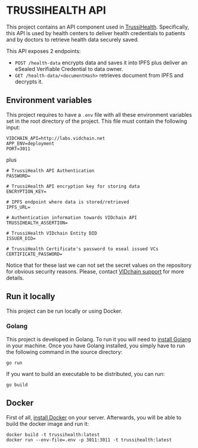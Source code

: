 # TRUSSIHEALTH API

This project contains an API component used in [TrussiHealth](https://ontochain.ngi.eu/content/trussihealth-decentralized-trustworthy-health-information-exchange-patients-self-sovereign). Specifically, this API is used by health centers to deliver health credentials to patients and by doctors to retrieve health data securely saved.

This API exposes 2 endpoints:

* `POST /health-data` encrypts data and saves it into IPFS plus deliver an eSealed Verifiable Credential to data owner.
* `GET /health-data/<documentHash>` retrieves document from IPFS and decrypts it.

## Environment variables

This project requires to have a `.env` file with all these environment variables set in the root directory of the project.
This file must contain the following input:
```
VIDCHAIN_API=http://labs.vidchain.net
APP_ENV=deployment
PORT=3011
```

plus 

```
# TrussiHealth API Authentication 
PASSWORD=

# TrussiHealth API encryption key for storing data
ENCRYPTION_KEY=

# IPFS endpoint where data is stored/retrieved
IPFS_URL=

# Authentication information towards VIDchain API
TRUSSIHEALTH_ASSERTION=

# TrussiHealth VIDchain Entity DID
ISSUER_DID=

# TrussiHealth Certificate's password to eseal issued VCs
CERTIFICATE_PASSWORD=
```

Notice that for these last we can not set the secret values on the repository for obvious security reasons. 
Please, contact [VIDchain support](mailto:support@vidchain.org) for more details.

## Run it locally

This project can be run locally or using Docker.

### Golang

This project is developed in Golang. To run it you will need to [install Golang](https://go.dev/doc/install) in your machine.
Once you have Golang installed, you simply have to run the following command in the source directory:

```
go run
```

If you want to build an executable to be distributed, you can run:

```
go build
```

## Docker

First of all, [install Docker](https://docs.docker.com/engine/install/) on your server. Afterwards, you will be able to build the docker image and run it:
```
docker build -t trussihealth:latest
docker run --env-file=.env -p 3011:3011 -t trussihealth:latest
```